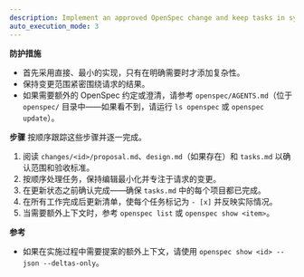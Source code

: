 ```yaml
---
description: Implement an approved OpenSpec change and keep tasks in sync.
auto_execution_mode: 3
---
```

<!-- OPENSPEC:START -->
**防护措施**
- 首先采用直接、最小的实现，只有在明确需要时才添加复杂性。
- 保持变更范围紧密围绕请求的结果。
- 如果需要额外的 OpenSpec 约定或澄清，请参考 `openspec/AGENTS.md`（位于 `openspec/` 目录中——如果看不到，请运行 `ls openspec` 或 `openspec update`）。

**步骤**
按顺序跟踪这些步骤并逐一完成。
1. 阅读 `changes/<id>/proposal.md`、`design.md`（如果存在）和 `tasks.md` 以确认范围和验收标准。
2. 按顺序处理任务，保持编辑最小化并专注于请求的变更。
3. 在更新状态之前确认完成——确保 `tasks.md` 中的每个项目都已完成。
4. 在所有工作完成后更新清单，使每个任务标记为 `- [x]` 并反映实际情况。
5. 当需要额外上下文时，参考 `openspec list` 或 `openspec show <item>`。

**参考**
- 如果在实施过程中需要提案的额外上下文，请使用 `openspec show <id> --json --deltas-only`。
<!-- OPENSPEC:END -->
